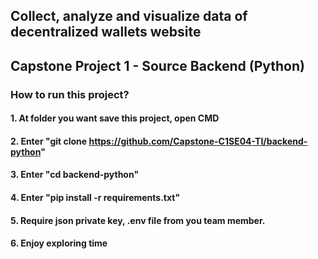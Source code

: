 ## Collect, analyze and visualize data of decentralized wallets website

## Capstone Project 1 - Source Backend (Python)

### How to run this project?

#### 1. At folder you want save this project, open CMD

#### 2. Enter "git clone https://github.com/Capstone-C1SE04-TI/backend-python"

#### 3. Enter "cd backend-python"

#### 4. Enter "pip install -r requirements.txt"

#### 5. Require json private key, .env file from you team member.
#### 6. Enjoy exploring time
